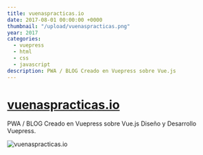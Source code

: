 ```yaml
---
title: vuenaspracticas.io
date: 2017-08-01 00:00:00 +0000
thumbnail: "/upload/vuenaspracticas.png"
year: 2017
categories:
  - vuepress
  - html
  - css
  - javascript
description: PWA / BLOG Creado en Vuepress sobre Vue.js
---
```


# [vuenaspracticas.io](https://vuenaspracticas.io/)

PWA / BLOG Creado en Vuepress sobre Vue.js
Diseño y Desarrollo Vuepress.

![vuenaspracticas.io](/upload/vuenaspracticas.png)

